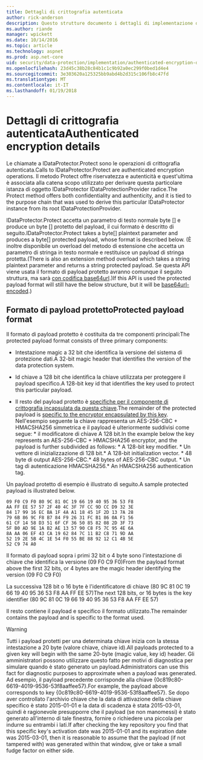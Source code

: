 ```yaml
---
title: Dettagli di crittografia autenticata
author: rick-anderson
description: Questo strutture documento i dettagli di implementazione della protezione dei dati di ASP.NET Core autenticato di crittografia.
ms.author: riande
manager: wpickett
ms.date: 10/14/2016
ms.topic: article
ms.technology: aspnet
ms.prod: asp.net-core
uid: security/data-protection/implementation/authenticated-encryption-details
ms.openlocfilehash: 23d45c38b28c84b1c1c9b92a0ec299f0bed1d4e4
ms.sourcegitcommit: 3e303620a125325bb9abd4b2d315c106fb8c47fd
ms.translationtype: MT
ms.contentlocale: it-IT
ms.lasthandoff: 01/19/2018
---
```

# <a name="authenticated-encryption-details"></a><span data-ttu-id="b85d6-103">Dettagli di crittografia autenticata</span><span class="sxs-lookup"><span data-stu-id="b85d6-103">Authenticated encryption details</span></span>

<a name="data-protection-implementation-authenticated-encryption-details"></a>

<span data-ttu-id="b85d6-104">Le chiamate a IDataProtector.Protect sono le operazioni di crittografia autenticata.</span><span class="sxs-lookup"><span data-stu-id="b85d6-104">Calls to IDataProtector.Protect are authenticated encryption operations.</span></span> <span data-ttu-id="b85d6-105">Il metodo Protect offre riservatezza e autenticità e quest'ultima è associata alla catena scopo utilizzato per derivare questa particolare istanza di oggetto IDataProtector IDataProtectionProvider radice.</span><span class="sxs-lookup"><span data-stu-id="b85d6-105">The Protect method offers both confidentiality and authenticity, and it is tied to the purpose chain that was used to derive this particular IDataProtector instance from its root IDataProtectionProvider.</span></span>

<span data-ttu-id="b85d6-106">IDataProtector.Protect accetta un parametro di testo normale byte [] e produce un byte [] protetto del payload, il cui formato è descritto di seguito.</span><span class="sxs-lookup"><span data-stu-id="b85d6-106">IDataProtector.Protect takes a byte[] plaintext parameter and produces a byte[] protected payload, whose format is described below.</span></span> <span data-ttu-id="b85d6-107">(È inoltre disponibile un overload del metodo di estensione che accetta un parametro di stringa in testo normale e restituisce un payload di stringa protetta.</span><span class="sxs-lookup"><span data-stu-id="b85d6-107">(There is also an extension method overload which takes a string plaintext parameter and returns a string protected payload.</span></span> <span data-ttu-id="b85d6-108">Se questa API viene usata il formato di payload protetto avranno comunque il seguito struttura, ma sarà [con codifica base64url](https://tools.ietf.org/html/rfc4648#section-5).)</span><span class="sxs-lookup"><span data-stu-id="b85d6-108">If this API is used the protected payload format will still have the below structure, but it will be [base64url-encoded](https://tools.ietf.org/html/rfc4648#section-5).)</span></span>

## <a name="protected-payload-format"></a><span data-ttu-id="b85d6-109">Formato di payload protetto</span><span class="sxs-lookup"><span data-stu-id="b85d6-109">Protected payload format</span></span>

<span data-ttu-id="b85d6-110">Il formato di payload protetto è costituita da tre componenti principali:</span><span class="sxs-lookup"><span data-stu-id="b85d6-110">The protected payload format consists of three primary components:</span></span>

* <span data-ttu-id="b85d6-111">Intestazione magic a 32 bit che identifica la versione del sistema di protezione dati.</span><span class="sxs-lookup"><span data-stu-id="b85d6-111">A 32-bit magic header that identifies the version of the data protection system.</span></span>

* <span data-ttu-id="b85d6-112">Id chiave a 128 bit che identifica la chiave utilizzata per proteggere il payload specifico.</span><span class="sxs-lookup"><span data-stu-id="b85d6-112">A 128-bit key id that identifies the key used to protect this particular payload.</span></span>

* <span data-ttu-id="b85d6-113">Il resto del payload protetto è [specifiche per il componente di crittografia incapsulata da questa chiave](subkeyderivation.md#data-protection-implementation-subkey-derivation).</span><span class="sxs-lookup"><span data-stu-id="b85d6-113">The remainder of the protected payload is [specific to the encryptor encapsulated by this key](subkeyderivation.md#data-protection-implementation-subkey-derivation).</span></span> <span data-ttu-id="b85d6-114">Nell'esempio seguente la chiave rappresenta un AES-256-CBC + HMACSHA256 simmetrica e il payload è ulteriormente suddivisi come segue: \* il modificatore di chiave A 128 bit.</span><span class="sxs-lookup"><span data-stu-id="b85d6-114">In the example below the key represents an AES-256-CBC + HMACSHA256 encryptor, and the payload is further subdivided as follows: \* A 128-bit key modifier.</span></span> <span data-ttu-id="b85d6-115">\* Un vettore di inizializzazione di 128 bit.</span><span class="sxs-lookup"><span data-stu-id="b85d6-115">\* A 128-bit initialization vector.</span></span> <span data-ttu-id="b85d6-116">\* 48 byte di output AES-256-CBC.</span><span class="sxs-lookup"><span data-stu-id="b85d6-116">\* 48 bytes of AES-256-CBC output.</span></span> <span data-ttu-id="b85d6-117">\* Un tag di autenticazione HMACSHA256.</span><span class="sxs-lookup"><span data-stu-id="b85d6-117">\* An HMACSHA256 authentication tag.</span></span>

<span data-ttu-id="b85d6-118">Un payload protetto di esempio è illustrato di seguito.</span><span class="sxs-lookup"><span data-stu-id="b85d6-118">A sample protected payload is illustrated below.</span></span>

```
09 F0 C9 F0 80 9C 81 0C 19 66 19 40 95 36 53 F8
AA FF EE 57 57 2F 40 4C 3F 7F CC 9D CC D9 32 3E
84 17 99 16 EC BA 1F 4A A1 18 45 1F 2D 13 7A 28
79 6B 86 9C F8 B7 84 F9 26 31 FC B1 86 0A F1 56
61 CF 14 58 D3 51 6F CF 36 50 85 82 08 2D 3F 73
5F B0 AD 9E 1A B2 AE 13 57 90 C8 F5 7C 95 4E 6A
8A AA 06 EF 43 CA 19 62 84 7C 11 B2 C8 71 9D AA
52 19 2E 5B 4C 1E 54 F0 55 BE 88 92 12 C1 4B 5E
52 C9 74 A0
```

<span data-ttu-id="b85d6-119">Il formato di payload sopra i primi 32 bit o 4 byte sono l'intestazione di chiave che identifica la versione (09 F0 C9 F0)</span><span class="sxs-lookup"><span data-stu-id="b85d6-119">From the payload format above the first 32 bits, or 4 bytes are the magic header identifying the version (09 F0 C9 F0)</span></span>

<span data-ttu-id="b85d6-120">La successiva 128 bit o 16 byte è l'identificatore di chiave (80 9C 81 0C 19 66 19 40 95 36 53 F8 AA FF EE 57)</span><span class="sxs-lookup"><span data-stu-id="b85d6-120">The next 128 bits, or 16 bytes is the key identifier (80 9C 81 0C 19 66 19 40 95 36 53 F8 AA FF EE 57)</span></span>

<span data-ttu-id="b85d6-121">Il resto contiene il payload e specifico il formato utilizzato.</span><span class="sxs-lookup"><span data-stu-id="b85d6-121">The remainder contains the payload and is specific to the format used.</span></span>

>[!WARNING]
> <span data-ttu-id="b85d6-122">Tutti i payload protetti per una determinata chiave inizia con la stessa intestazione a 20 byte (valore chiave, chiave id).</span><span class="sxs-lookup"><span data-stu-id="b85d6-122">All payloads protected to a given key will begin with the same 20-byte (magic value, key id) header.</span></span> <span data-ttu-id="b85d6-123">Gli amministratori possono utilizzare questo fatto per motivi di diagnostica per simulare quando è stato generato un payload.</span><span class="sxs-lookup"><span data-stu-id="b85d6-123">Administrators can use this fact for diagnostic purposes to approximate when a payload was generated.</span></span> <span data-ttu-id="b85d6-124">Ad esempio, il payload precedente corrisponde alla chiave {0c819c80-6619-4019-9536-53f8aaffee57}.</span><span class="sxs-lookup"><span data-stu-id="b85d6-124">For example, the payload above corresponds to key {0c819c80-6619-4019-9536-53f8aaffee57}.</span></span> <span data-ttu-id="b85d6-125">Se dopo aver controllato l'archivio chiave che la data di attivazione della chiave specifico è stato 2015-01-01 e la data di scadenza è stata 2015-03-01, quindi è ragionevole presupporre che il payload (se non manomessi) è stato generato all'interno di tale finestra, fornire o richiedere una piccola per indurre su entrambi i lati.</span><span class="sxs-lookup"><span data-stu-id="b85d6-125">If after checking the key repository you find that this specific key's activation date was 2015-01-01 and its expiration date was 2015-03-01, then it is reasonable to assume that the payload (if not tampered with) was generated within that window, give or take a small fudge factor on either side.</span></span>
